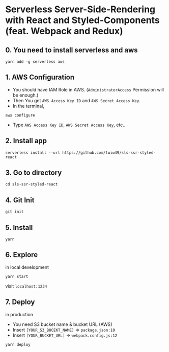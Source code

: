 # Serverless Server-Side-Rendering with React and Styled-Components (feat. Webpack and Redux)

## 0. You need to install serverless and aws

```
yarn add -g serverless aws
```

## 1. AWS Configuration

* You should have IAM Role in AWS. (`AdministratorAccess` Permission will be enough.)
* Then You get `AWS Access Key ID` and `AWS Secret Access Key`.
* In the terminal,

```
aws configure
```

* Type `AWS Access Key ID`, `AWS Secret Access Key`, etc..

## 2. Install app

```
serverless install --url https://github.com/twiw49/sls-ssr-styled-react
```

## 3. Go to directory

```
cd sls-ssr-styled-react
```

## 4. Git Init

```
git init
```

## 5. Install

```
yarn
```

## 6. Explore

in local development

```
yarn start
```

visit `localhost:1234`

## 7. Deploy

in production

* You need S3 bucket name & bucket URL (AWS)
* Insert `[YOUR_S3_BUCEKT_NAME]` => `package.json:10`
* Insert `[YOUR_BUCKET_URL]` => `webpack.config.js:12`

```
yarn deploy
```
